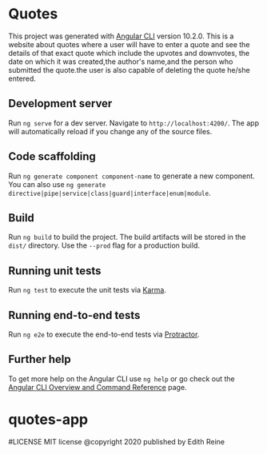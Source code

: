 # Quotes
This project was generated with [Angular CLI](https://github.com/angular/angular-cli) version 10.2.0. This is a website about quotes where a user will have to enter a quote and see the details of that exact quote which include the upvotes and downvotes, the date on which it was created,the author's name,and the person who submitted the quote.the user is also capable of deleting the quote he/she entered.

## Development server

Run `ng serve` for a dev server. Navigate to `http://localhost:4200/`. The app will automatically reload if you change any of the source files.

## Code scaffolding

Run `ng generate component component-name` to generate a new component. You can also use `ng generate directive|pipe|service|class|guard|interface|enum|module`.

## Build

Run `ng build` to build the project. The build artifacts will be stored in the `dist/` directory. Use the `--prod` flag for a production build.

## Running unit tests

Run `ng test` to execute the unit tests via [Karma](https://karma-runner.github.io).

## Running end-to-end tests

Run `ng e2e` to execute the end-to-end tests via [Protractor](http://www.protractortest.org/).

## Further help

To get more help on the Angular CLI use `ng help` or go check out the [Angular CLI Overview and Command Reference](https://angular.io/cli) page.
# quotes-app

#LICENSE
MIT license @copyright 2020 published by Edith Reine
